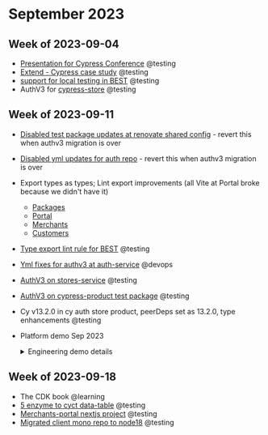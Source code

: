 # September 2023

## Week of 2023-09-04

- [Presentation for Cypress Conference](https://slides.com/muratozcan/adopting-cyct-in-your-org) @testing
- [Extend - Cypress case study](https://docs.google.com/document/d/1-a9xhV86OhKu8nlOejqfhFBdjVt_1EEC6mWhzpYRt4s/edit#heading=h.bm5hhsdowsen) @testing
- [support for local testing in BEST](https://github.com/helloextend/backend-service-template/pull/673) @testing
- AuthV3 for [cypress-store](https://github.com/helloextend/cypress-store/pull/177) @testing

## Week of 2023-09-11

- [Disabled test package updates at renovate shared config](https://github.com/helloextend/renovate-shared-config/pull/64) - revert this when authv3 migration is over

- [Disabled yml updates for auth repo](https://github.com/helloextend/devx/pull/476/files) - revert this when authv3 migration is over

- Export types as types; Lint export improvements (all Vite at Portal broke because we didn't have it)
  - [Packages](https://github.com/helloextend/client/pull/6941)
  - [Portal](https://github.com/helloextend/client/pull/6943)
  - [Merchants](https://github.com/helloextend/client/pull/6947)
  - [Customers](https://github.com/helloextend/client/pull/6948)
- [Type export lint rule for BEST](https://github.com/helloextend/backend-service-template/pull/684) @testing
- [Yml fixes for authv3 at auth-service](https://github.com/helloextend/authentication-service/pull/616/files) @devops

- [AuthV3 on stores-service](https://github.com/helloextend/stores-service/pull/167) @testing

- [AuthV3 on cypress-product test package](https://github.com/helloextend/cypress-product/pull/192) @testing

- Cy v13.2.0 in cy auth store product, peerDeps set as 13.2.0, type enhancements @testing

- Platform demo Sep 2023

  <details><summary>Engineering demo details</summary>

  ## local e2e testing with smerf & BEST template updates

  ```bash
  yarn start:local # serves your service locally!
  yarn cy:open-local # exactly like how you invoke deployment tests
  ```

  ![Screenshot 2023-09-15 at 8.36.56 AM](/Users/murat/Desktop/Screenshot 2023-09-15 at 8.36.56 AM.png)

  ### Leaner cy config (reduce redundancy)

  - Deployment configs only have unique [baseUrl and environment name](https://github.com/helloextend/backend-service-template/blob/main/cypress/config/dev.config.ts).

  - Common config in [1 file](https://github.com/helloextend/backend-service-template/blob/main/cypress/config/base.config.ts). Plugins and Tasks have only 1 point of failure.

    _Cures node-only-code-breaking-the-browser issues_

  https://www.youtube.com/watch?v=mIoYxHIQALw

  ### Leaner type imports

  Import & exports as types, **not as values.**

  - Smaller bundle: smaller & faster deployments & package imports

    _Cures node-only-code-breaking-the-browser issues_

  [`.eslintrc.js`](https://github.com/helloextend/backend-service-template/blob/main/.eslintrc.js#L28)

  ```js
  module.exports = {
      // ..
    rules: {
      '@typescript-eslint/consistent-type-imports': 'error',
      '@typescript-eslint/consistent-type-exports': 'error',
  }
  ```

  ## AuthV3

  Mostly test-only changes - many moved to scope-based auth vs role-based

  Migration instructions at [cypress-auth readme](https://github.com/helloextend/cypress-auth#auth-v3-new-as-of-september-2023) and <insert doc John>

  - [Minor yml changes](https://github.com/helloextend/cypress-auth#yml) at your repo

    Example:

    ```yml
    jobs:
      e2e:
        uses: helloextend/gha-reusable-workflows/..
        with:
          parallelization: ...
          profile: foosandbox # dev if left out
    ```

  - [remote gha yml PR](https://github.com/helloextend/gha-reusable-workflows/pull/474) will get merged once proven backward compatible.

    - The main change is to [e2e.yml](https://github.com/helloextend/gha-reusable-workflows/blob/7299e7876a96a25eb832d2366c74a3382d0313ee/.github/workflows/e2e.yml)

    - Determines the environment (either profile or its own logic) (potential eph. Instance usage)
    - Setup aws profile
    - Get account id (Levi)
    - Login with root user & assume a role (exactly what you do locally)
    - Set profile credentials
    - E2e

  - Locally, you only have to login and assume role. The rest is handled by the test plugin

    **Use the new BEST config**
    **Use cy 13.2.0+**

    - The setup is just like any other plugin.

      ```ts
      // ./cypress/support/plugins.ts -> if you do not have this setup, it is the v10+ recommended way
      
      import cyDataSession from 'cypress-data-session/src/plugin'
      import cypressAuth from '@extend/cypress-auth/plugin'
      
      export default function plugins(
        on: Cypress.PluginEvents,
        config: Cypress.PluginConfigOptions,
      ) {
        return {
          ...cyDataSession(on, config),
          ...cypressAuth(on),
        }
      }
      ```

      The plugin adds a new utility [`initCredentials`](https://github.com/helloextend/cypress-auth/blob/main/src/plugin-tasks/init-credentials.ts#L28) to handle AWS credentials on your behalf.

      ```ts
      // ./cypress/config/foo.config.ts
      
      import { defineConfig } from 'cypress'
      import plugins from './cypress/support/plugins' // Cy v10+ way
      import tasks from './cypress/support/tasks' // Cy v10+ way
      import { initCredentials } from '@extend/cypress-auth/plugin' // the new utility
      
      module.exports = defineConfig({
        // ...other properties
        // videoUploadOnPasses: false // DELETE THIS IF YOU HAVE IT STILL
      
        e2e: {
          async setupNodeEvents(on, config) {
            await initCredentials(config.env.ENVIRONMENT) // add this line
      
            tasks(on, config)
      
            return plugins(on, config)
          },
          env: {
            ENVIRONMENT: 'dev', // you probably have a value per your config file
            // other env
          },
          // the rest
        },
      })
      ```

      Check out [baseconfig.ts at stores-service](https://github.com/helloextend/stores-service/blob/main/cypress/config/base.config.ts0)

      Check out [stores-service auth v3 PR]([AuthV3 on stores-service](https://github.com/helloextend/stores-service/pull/167))

    </details>

## Week of 2023-09-18

* The CDK book @learning
* [5 enzyme to cyct data-table](https://github.com/helloextend/client/pull/6986) @testing
* [Merchants-portal nextjs project](https://github.com/helloextend/merchant-portal/pull/5) @testing
* [Migrated client mono repo to node18](https://github.com/helloextend/client/pull/6988) @testing
